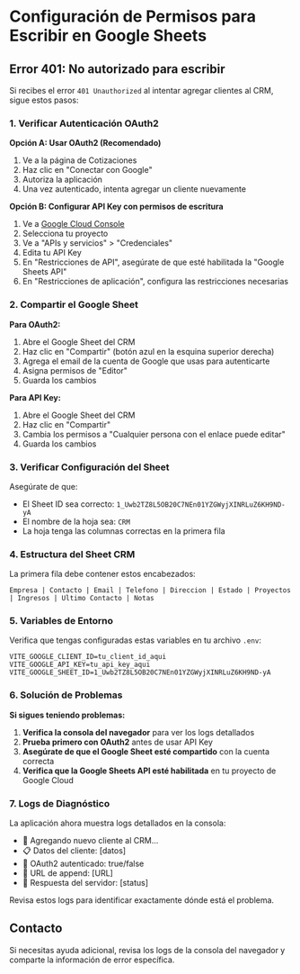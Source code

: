 # Configuración de Permisos para Escribir en Google Sheets

## Error 401: No autorizado para escribir

Si recibes el error `401 Unauthorized` al intentar agregar clientes al CRM, sigue estos pasos:

### 1. Verificar Autenticación OAuth2

**Opción A: Usar OAuth2 (Recomendado)**
1. Ve a la página de Cotizaciones
2. Haz clic en "Conectar con Google" 
3. Autoriza la aplicación
4. Una vez autenticado, intenta agregar un cliente nuevamente

**Opción B: Configurar API Key con permisos de escritura**
1. Ve a [Google Cloud Console](https://console.cloud.google.com/)
2. Selecciona tu proyecto
3. Ve a "APIs y servicios" > "Credenciales"
4. Edita tu API Key
5. En "Restricciones de API", asegúrate de que esté habilitada la "Google Sheets API"
6. En "Restricciones de aplicación", configura las restricciones necesarias

### 2. Compartir el Google Sheet

**Para OAuth2:**
1. Abre el Google Sheet del CRM
2. Haz clic en "Compartir" (botón azul en la esquina superior derecha)
3. Agrega el email de la cuenta de Google que usas para autenticarte
4. Asigna permisos de "Editor"
5. Guarda los cambios

**Para API Key:**
1. Abre el Google Sheet del CRM
2. Haz clic en "Compartir"
3. Cambia los permisos a "Cualquier persona con el enlace puede editar"
4. Guarda los cambios

### 3. Verificar Configuración del Sheet

Asegúrate de que:
- El Sheet ID sea correcto: `1_Uwb2TZ8L5OB20C7NEn01YZGWyjXINRLuZ6KH9ND-yA`
- El nombre de la hoja sea: `CRM`
- La hoja tenga las columnas correctas en la primera fila

### 4. Estructura del Sheet CRM

La primera fila debe contener estos encabezados:
```
Empresa | Contacto | Email | Telefono | Direccion | Estado | Proyectos | Ingresos | Ultimo Contacto | Notas
```

### 5. Variables de Entorno

Verifica que tengas configuradas estas variables en tu archivo `.env`:

```env
VITE_GOOGLE_CLIENT_ID=tu_client_id_aqui
VITE_GOOGLE_API_KEY=tu_api_key_aqui
VITE_GOOGLE_SHEET_ID=1_Uwb2TZ8L5OB20C7NEn01YZGWyjXINRLuZ6KH9ND-yA
```

### 6. Solución de Problemas

**Si sigues teniendo problemas:**

1. **Verifica la consola del navegador** para ver los logs detallados
2. **Prueba primero con OAuth2** antes de usar API Key
3. **Asegúrate de que el Google Sheet esté compartido** con la cuenta correcta
4. **Verifica que la Google Sheets API esté habilitada** en tu proyecto de Google Cloud

### 7. Logs de Diagnóstico

La aplicación ahora muestra logs detallados en la consola:
- 🔄 Agregando nuevo cliente al CRM...
- 📋 Datos del cliente: [datos]
- 🔑 OAuth2 autenticado: true/false
- 🔗 URL de append: [URL]
- 📡 Respuesta del servidor: [status]

Revisa estos logs para identificar exactamente dónde está el problema.

## Contacto

Si necesitas ayuda adicional, revisa los logs de la consola del navegador y comparte la información de error específica.

